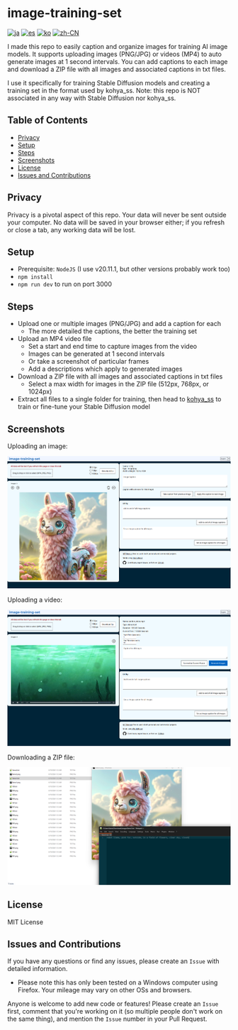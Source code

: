 # image-training-set

[![ja](https://img.shields.io/badge/lang-Japanese-green?color=1a5296)](https://github.com/machinellama/image-training-set/blob/main/translated-md/README.ja.md)
[![es](https://img.shields.io/badge/lang-Spanish-green?color=1a5296)](https://github.com/machinellama/image-training-set/blob/main/translated-md/README.es.md)
[![ko](https://img.shields.io/badge/lang-Korean-green?color=1a5296)](https://github.com/machinellama/image-training-set/blob/main/translated-md/README.ko.md)
[![zh-CN](https://img.shields.io/badge/lang-Simplified--Chinese-green?color=1a5296)](https://github.com/machinellama/image-training-set/blob/main/translated-md/README.zh-CN.md)

I made this repo to easily caption and organize images for training AI image models. It supports uploading images (PNG/JPG) or videos (MP4) to auto generate images at 1 second intervals. You can add captions to each image and download a ZIP file with all images and associated captions in txt files.

I use it specifically for training Stable Diffusion models and creating a training set in the format used by kohya_ss. Note: this repo is NOT associated in any way with Stable Diffusion nor kohya_ss.

## Table of Contents
- [Privacy](#privacy)
- [Setup](#setup)
- [Steps](#steps)
- [Screenshots](#screenshots)
- [License](#license)
- [Issues and Contributions](#issues-and-contributions)

## Privacy
Privacy is a pivotal aspect of this repo. Your data will never be sent outside your computer. No data will be saved in your browser either; if you refresh or close a tab, any working data will be lost.

## Setup

- Prerequisite: `NodeJS` (I use v20.11.1, but other versions probably work too)
- `npm install`
- `npm run dev` to run on port 3000

## Steps

- Upload one or multiple images (PNG/JPG) and add a caption for each
  - The more detailed the captions, the better the training set
- Upload an MP4 video file
  - Set a start and end time to capture images from the video
  - Images can be generated at 1 second intervals
  - Or take a screenshot of particular frames
  - Add a descriptions which apply to generated images
- Download a ZIP file with all images and associated captions in txt files
  - Select a max width for images in the ZIP file (512px, 768px, or 1024px)
- Extract all files to a single folder for training, then head to [kohya_ss](https://github.com/bmaltais/kohya_ss) to train or fine-tune your Stable Diffusion model

## Screenshots

Uploading an image:

<img src="./images/its1.png" alt="image-training-set" width="650"/>

Uploading a video:

<img src="./images/its2.png" alt="image-training-set" width="650"/>

Downloading a ZIP file:

<img src="./images/its3.png" alt="image-training-set" width="650"/>

## License
MIT License

## Issues and Contributions
If you have any questions or find any issues, please create an `Issue` with detailed information.
  - Please note this has only been tested on a Windows computer using Firefox. Your mileage may vary on other OSs and browsers.

Anyone is welcome to add new code or features! Please create an `Issue` first, comment that you're working on it (so multiple people don't work on the same thing), and mention the `Issue` number in your Pull Request.
